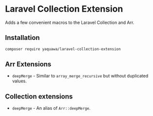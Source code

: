 # Laravel Collection Extension
Adds a few convenient macros to the Laravel Collection and Arr.

## Installation

```bash
composer require yaquawa/laravel-collection-extension
```

## Arr Extensions
* `deepMerge` - Similar to `array_merge_recursive` but without duplicated values.

## Collection extensions
* `deepMerge` - An alias of `Arr::deepMerge`.